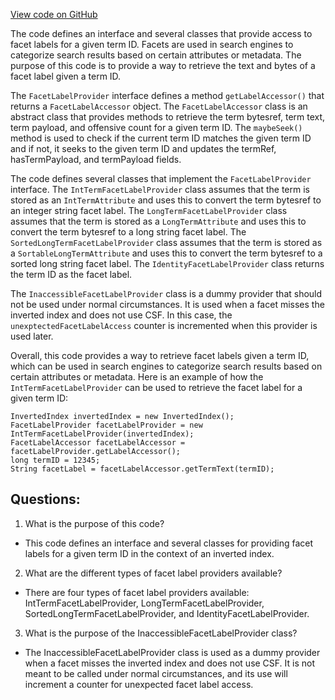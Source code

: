 [View code on GitHub](https://github.com/misbahsy/the-algorithm/src/java/com/twitter/search/core/earlybird/facets/FacetLabelProvider.java)

The code defines an interface and several classes that provide access to facet labels for a given term ID. Facets are used in search engines to categorize search results based on certain attributes or metadata. The purpose of this code is to provide a way to retrieve the text and bytes of a facet label given a term ID. 

The `FacetLabelProvider` interface defines a method `getLabelAccessor()` that returns a `FacetLabelAccessor` object. The `FacetLabelAccessor` class is an abstract class that provides methods to retrieve the term bytesref, term text, term payload, and offensive count for a given term ID. The `maybeSeek()` method is used to check if the current term ID matches the given term ID and if not, it seeks to the given term ID and updates the termRef, hasTermPayload, and termPayload fields. 

The code defines several classes that implement the `FacetLabelProvider` interface. The `IntTermFacetLabelProvider` class assumes that the term is stored as an `IntTermAttribute` and uses this to convert the term bytesref to an integer string facet label. The `LongTermFacetLabelProvider` class assumes that the term is stored as a `LongTermAttribute` and uses this to convert the term bytesref to a long string facet label. The `SortedLongTermFacetLabelProvider` class assumes that the term is stored as a `SortableLongTermAttribute` and uses this to convert the term bytesref to a sorted long string facet label. The `IdentityFacetLabelProvider` class returns the term ID as the facet label. 

The `InaccessibleFacetLabelProvider` class is a dummy provider that should not be used under normal circumstances. It is used when a facet misses the inverted index and does not use CSF. In this case, the `unexptectedFacetLabelAccess` counter is incremented when this provider is used later. 

Overall, this code provides a way to retrieve facet labels given a term ID, which can be used in search engines to categorize search results based on certain attributes or metadata. Here is an example of how the `IntTermFacetLabelProvider` can be used to retrieve the facet label for a given term ID:

```
InvertedIndex invertedIndex = new InvertedIndex();
FacetLabelProvider facetLabelProvider = new IntTermFacetLabelProvider(invertedIndex);
FacetLabelAccessor facetLabelAccessor = facetLabelProvider.getLabelAccessor();
long termID = 12345;
String facetLabel = facetLabelAccessor.getTermText(termID);
```
## Questions: 
 1. What is the purpose of this code?
- This code defines an interface and several classes for providing facet labels for a given term ID in the context of an inverted index.

2. What are the different types of facet label providers available?
- There are four types of facet label providers available: IntTermFacetLabelProvider, LongTermFacetLabelProvider, SortedLongTermFacetLabelProvider, and IdentityFacetLabelProvider.

3. What is the purpose of the InaccessibleFacetLabelProvider class?
- The InaccessibleFacetLabelProvider class is used as a dummy provider when a facet misses the inverted index and does not use CSF. It is not meant to be called under normal circumstances, and its use will increment a counter for unexpected facet label access.